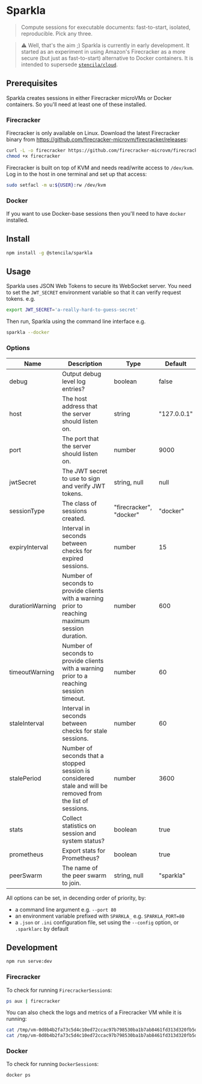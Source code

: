 # Sparkla

> Compute sessions for executable documents: fast-to-start, isolated, reproducible. Pick any three.

> :warning: Well, that's the aim ;) Sparkla is currently in early development. It started as an experiment in using Amazon's Firecracker as a more secure (but just as fast-to-start) alternative to Docker containers. It is intended to supersede [`stencila/cloud`](https://github.com/stencila/cloud).

## Prerequisites

Sparkla creates sessions in either Firecracker microVMs or Docker containers. So you'll need at least one of these installed.

### Firecracker

Firecracker is only available on Linux.
Download the latest Firecracker binary from https://github.com/firecracker-microvm/firecracker/releases:

```bash
curl -L -o firecracker https://github.com/firecracker-microvm/firecracker/releases/download/v0.18.0/firecracker-v0.18.0
chmod +x firecracker
```

Firecracker is built on top of KVM and needs read/write access to `/dev/kvm`. Log in to the host in one terminal and set up that access:

```bash
sudo setfacl -m u:${USER}:rw /dev/kvm
```

### Docker

If you want to use Docker-base sessions then you'll need to have `docker` installed.

## Install

```bash
npm install -g @stencila/sparkla
```

## Usage

Sparkla uses JSON Web Tokens to secure its WebSocket server. You need to set the `JWT_SECRET` environment variable so that it can verify request tokens. e.g.

```bash
export JWT_SECRET='a-really-hard-to-guess-secret'
```

Then run, Sparkla using the command line interface e.g.

```bash
sparkla --docker
```

### Options

<!-- prettier-ignore-start -->
<!-- OPTIONS-BEGIN -->

| Name            | Description                                                                                                              | Type                           | Default              |
| --------------- | ------------------------------------------------------------------------------------------------------------------------ | ------------------------------ | -------------------- |
| debug           | Output debug level log entries?                                                                                          | boolean                        | false                |
| host            | The host address that the server should listen on.                                                                       | string                         | "127.0.0.1"          |
| port            | The port that the server should listen on.                                                                               | number                         | 9000                 |
| jwtSecret       | The JWT secret to use to sign and verify JWT tokens.                                                                     | string, null                   |  null                |
| sessionType     | The class of sessions created.                                                                                           | "firecracker", "docker"        | "docker"             |
| expiryInterval  | Interval in seconds between checks for expired sessions.                                                                 | number                         | 15                   |
| durationWarning | Number of seconds to provide clients with a warning prior to reaching maximum session duration.                          | number                         | 600                  |
| timeoutWarning  | Number of seconds to provide clients with a warning prior to a reaching session timeout.                                 | number                         | 60                   |
| staleInterval   | Interval in seconds between checks for stale sessions.                                                                   | number                         | 60                   |
| stalePeriod     | Number of seconds that a stopped session is considered stale and will be removed from the list of sessions.              | number                         | 3600                 |
| stats           | Collect statistics on session and system status?                                                                         | boolean                        | true                 |
| prometheus      | Export stats for Prometheus?                                                                                             | boolean                        | true                 |
| peerSwarm       | The name of the peer swarm to join.                                                                                      | string, null                   | "sparkla"            |

<!-- OPTIONS-END -->
<!-- prettier-ignore-end -->

All options can be set, in decending order of priority, by:

- a command line argument e.g. `--port 80`
- an environment variable prefixed with `SPARKLA_` e.g. `SPARKLA_PORT=80`
- a `.json` or `.ini` configuration file, set using the `--config` option, or `.sparklarc` by default

## Development

```bash
npm run serve:dev
```

### Firecracker

To check for running `FirecrackerSession`s:

```bash
ps aux | firecracker
```

You can also check the logs and metrics of a Firecracker VM while it is running:

```bash
cat /tmp/vm-0d0b4b2fa73c5d4c10ed72ccac97b798530ba1b7ab8461fd313d320fb5d3562e/log.fifo
cat /tmp/vm-0d0b4b2fa73c5d4c10ed72ccac97b798530ba1b7ab8461fd313d320fb5d3562e/metrics.fifo
```

### Docker

To check for running `DockerSession`s:

```bash
docker ps
```
